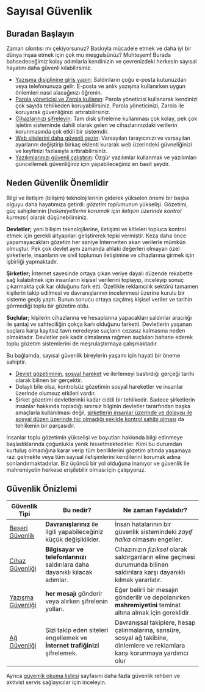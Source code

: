 # Sayısal Güvenlik

## Buradan Başlayın

Zaman sıkıntısı mı çekiyorsunuz? Baskıyla mücadele etmek ve daha iyi bir dünya inşaa etmek için çok mu meşgulsünüz? Muhteşem! Burada bahsedeceğimiz kolay adımlarla kendinizin ve çevrenizdeki herkesin sayısal hayatını daha güvenli kılabilirsiniz.

* [Yazışma disiplinine giriş yapın](./beseri_guvenlik/mesaj_disiplini.md): Saldırıların çoğu e-posta kutunuzdan veya telefonunuza gelir. E-posta ve anlık yazışma kullanırken uygun önlemleri nasıl alacağınızı öğrenin.
* [Parola yöneticisi ve Zarola kullanın](./beseri_guvenlik/parolalar.md): Parola yöneticisi kullanarak kendinizi çok sayıda tehlikeden koruyabilirsiniz. Parola yöneticinizi, Zarola ile koruyarak güvenliğinizi artırabilirsiniz.
* [Cihazlarınızı şifreleyin](./cihaz_guvenligi/cihaz_sifreleme.md): Tam disk şifreleme kullanması çok kolay, pek çok işletim sisteminde dahili olarak gelen ve cihazlarınızdaki verilerin korunmasında çok etkili bir sistemdir.
* [Web sitelerini daha güvenli gezin](./ag_guvenligi/guvenli_web_gezintisi.md): Varsayılan tarayıcınızı ve varsayılan ayarlarını değiştirip birkaç eklenti kurarak web üzerindeki güvneliğinizi ve keyfinizi fazlasıyla arttırabilirsiniz.
* [Yazılımlarınızı güvenli çalıştırın](./cihaz_guvenligi/yazilim_guvenligi.md): Özgür yazılımlar kullanmak ve yazılımları güncellemek güvenliğiniz için yapabileceğiniz en basit şeydir.


## Neden Güvenlik Önemlidir

Bilgi ve iletişim (bilişim) teknolojilerinin giderek yükselen önemi bir başka olguyu daha hayatımıza getirdi: *gözetim toplumunun* yükselişi. Gözetimi, güç sahiplerinin [_hakimiyetlerini korumak için iletişim üzerinde kontrol kurması_] olarak düşünebilirsiniz.

**Devletler;** yeni bilişim teknolojilerine, iletişimi ve kitleleri topluca kontrol etmek için gerekli altyapıları geliştirerek tepki vermiştir. Keza daha önce yapamayacakları gözetim her saniye İnternetten akan verilerle mümkün olmuştur. Pek çok devlet aynı zamanda ahlaki değerleri olmayan özel şirketlerle, insanların ve sivil toplumun iletişimine ve cihazlarına girmek için işbirliği yapmaktadır.

**Şirketler;** İnternet sayesinde ortaya çıkan veriye dayalı düzende rekabette sağ kalabilmek için insanların kişisel verilerini toplayıp, inceleyip sonuç çıkarmakta çok kar olduğunu fark etti. Özellikle reklamcılık sektörü tamamen kişilerin takip edilmesi ve davranışlarının incelenmesi üzerine kurulu bir sisteme geçiş yaptı. Bunun sonucu ortaya saçılmış kişisel veriler ve tarihin görmediği toplu bir gözetim oldu.

**Suçlular;** kişilerin cihazlarına ve hesaplarına yapacakları saldırılar aracılığı ile şantaj ve sahteciliğin çokça karlı olduğunu farketti. Devletlerin yaşanan suçlara karşı kayıtsız tavrı neredeyse suçların cezasız kalmasına neden olmaktadır. Devletler pek kadir olmalarına rağmen suçluları bahane ederek toplu gözetim sistemlerini de meşrulaştırmaya çalışmaktadır.

Bu bağlamda, sayısal güvenlik bireylerin yaşamı için hayati bir öneme sahiptir.

* [Devlet gözetiminin](https://en.wikipedia.org/wiki/Stasi), [sosyal hareket](https://en.wikipedia.org/wiki/COINTELPRO) ve ilerlemeyi bastırdığı gerçeği tarihi olarak bilinen bir gerçektir.
* Dolaylı bile olsa, kontrolsüz gözetimin sosyal hareketler ve insanlar üzerinde olumsuz etkileri vardır.
* Şirket gözetimi devletlerinki kadar ciddi bir tehlikedir. Sadece şirketlerin insanlar hakkında topladığı sınırsız bilginin devletler tararfından başka amaçlarla kullanılması değil, [şirketlerin insanlar üzerinde ve dolayısı ile sosyal düzen üzerinde hiç olmadığı şekilde kontrol sahibi olması](https://en.wikipedia.org/wiki/Facebook%E2%80%93Cambridge_Analytica_data_scandal) da tehlikenin bir parçasıdır.

İnsanlar toplu gözetimin yükselişi ve boyutları hakkında bilgi edinmeye başladıklarında çoğunlukla yenik hissetmektedirler. Kimi bu durumdan kurtuluş olmadığına karar verip tüm benliklerini gözetim altında yaşamaya razı gelmekte veya tüm sayısal iletişimlerini kendilerini korumak adına sonlandırmaktadırlar. Biz üçüncü bir yol olduğuna inanıyor ve güvenlik ile mahremiyetin herkese erişilebilir olması için çalışıyoruz.


## Güvenlik Önizlemi

|Güvenlik Tipi|Bu nedir?|Ne zaman Faydalıdır?|
|--- |--- |--- |
|[Beşeri Güvenlik](./beseri_guvenlik)|**Davranışlarınız** ile ilgili yapabileceğiniz küçük değişiklikler.|İnsan hatalarının bir güvenlik sistemindeki *zayıf halka* olmasını engeller.|
|[Cihaz Güvenliği](./cihaz_guvenligi)|**Bilgisayar ve telefonlarınızı** saldırılara daha dayanıklı kılacak adımlar.|Cihazınızın *fiziksel* olarak saldırganların eline geçmesi durumunda bilinen saldırılara karşı dayanıklı kılmak yararlıdır.|
|[Yazışma Güvenliği](./yazisma_guvenligi)|**her mesajı** gönderir veya alırken şifrelenin yolları.|Eğer belirli bir mesajın gönderilir ve depolanırken **mahremiyetini** teminat altına almak için gereklidir.|
|[Ağ Güvenliği](./ag_guvenligi)|Sizi takip eden siteleri engellemek ve **İnternet trafiğinizi** şifrelemek.|Davranışsal takiplere, hesap çalınmalarına, sansüre, sosyal ağ takibine, dinlemlere ve reklamlara karşı korunmaya yardımcı olur|

Ayrıca [güvenlik okuma listesi](./resources.md) sayfasını daha fazla güvenlik rehberi ve aktivist servis sağlayıcılar için inceleyin.
